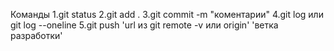 Команды
1.git status
2.git add .
3.git commit -m "коментарии"
4.git log или git log --oneline
5.git push 'url из git remote -v или origin' 'ветка разработки'
